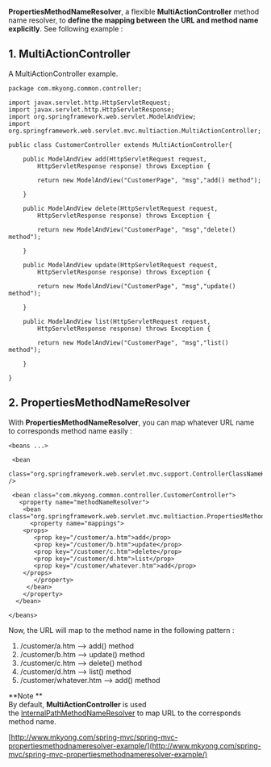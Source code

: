 **PropertiesMethodNameResolver**, a flexible **MultiActionController** method name resolver, to **define the mapping between the URL and method name explicitly**. See following example :

## 1\. MultiActionController

A MultiActionController example.

    package com.mkyong.common.controller;

    import javax.servlet.http.HttpServletRequest;
    import javax.servlet.http.HttpServletResponse;
    import org.springframework.web.servlet.ModelAndView;
    import org.springframework.web.servlet.mvc.multiaction.MultiActionController;

    public class CustomerController extends MultiActionController{

    	public ModelAndView add(HttpServletRequest request,
    		HttpServletResponse response) throws Exception {

    		return new ModelAndView("CustomerPage", "msg","add() method");

    	}

    	public ModelAndView delete(HttpServletRequest request,
    		HttpServletResponse response) throws Exception {

    		return new ModelAndView("CustomerPage", "msg","delete() method");

    	}

    	public ModelAndView update(HttpServletRequest request,
    		HttpServletResponse response) throws Exception {

    		return new ModelAndView("CustomerPage", "msg","update() method");

    	}

    	public ModelAndView list(HttpServletRequest request,
    		HttpServletResponse response) throws Exception {

    		return new ModelAndView("CustomerPage", "msg","list() method");

    	}

    }

## 2\. PropertiesMethodNameResolver

With **PropertiesMethodNameResolver**, you can map whatever URL name to corresponds method name easily :

    <beans ...>

     <bean
      class="org.springframework.web.servlet.mvc.support.ControllerClassNameHandlerMapping" />

     <bean class="com.mkyong.common.controller.CustomerController">
       <property name="methodNameResolver">
        <bean class="org.springframework.web.servlet.mvc.multiaction.PropertiesMethodNameResolver">
          <property name="mappings">
    	<props>
    	   <prop key="/customer/a.htm">add</prop>
    	   <prop key="/customer/b.htm">update</prop>
    	   <prop key="/customer/c.htm">delete</prop>
    	   <prop key="/customer/d.htm">list</prop>
    	   <prop key="/customer/whatever.htm">add</prop>
    	</props>
           </property>
         </bean>
        </property>
      </bean>

    </beans>

Now, the URL will map to the method name in the following pattern :

1.  /customer/a.htm –> add() method
2.  /customer/b.htm –> update() method
3.  /customer/c.htm –> delete() method
4.  /customer/d.htm –> list() method
5.  /customer/whatever.htm –> add() method

**Note **  
By default, **MultiActionController** is used the [InternalPathMethodNameResolver](http://www.mkyong.com/spring-mvc/spring-mvc-multiactioncontroller-example/) to map URL to the corresponds method name.

[http://www.mkyong.com/spring-mvc/spring-mvc-propertiesmethodnameresolver-example/](http://www.mkyong.com/spring-mvc/spring-mvc-propertiesmethodnameresolver-example/)
